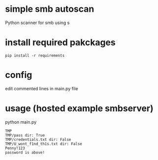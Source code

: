 # simple smb autoscan

Python scanner for smb using s

# install required pakckages

`pip install -r requirements` 


# config

edit commented lines in main.py file

# usage (hosted example smbserver)
python main.py
```
TMP
TMP/pass dir: True
TMP/credentials.txt dir: False
TMP/U_wont_f1nd_th1s.txt dir: False
Penny!123
password is above!
```